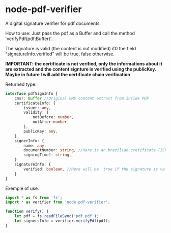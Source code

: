 # node-pdf-verifier
A digital signature verifier for pdf documents.

How to use:
Just pass the pdf as a Buffer and call the method 'verifyPdf(pdf:Buffer)'.

The signature is valid (the content is not modified) if0 the field "signatureInfo.verified" will be true, false otherwise. 

**IMPORTANT: the certificate is not verified, only the informations about it are extracted and the content signture is verified using the publicKey. Maybe in future I will add the certificate chain verification**

Returned type:
```typescript
interface pdfSignInfo {
    cms?: Buffer //Original CMS content extract from inside PDF
    certificateInfo: {
        issuer: any,
        validity: {
            notBefore: number,
            notAfter:number,
        },
        publicKey: any,
    }
    signerInfo: {
        name: any,
        documentNumber: string, //Here is an brazilian cretificate (ICP-Brasil) specific standart
        signingTime?: string,
    }
    signatureInfo: {
        verified: boolean, //Here will be  true if the signature is valid
    }
}

```

Exemple of use.
```javascript
import * as fs from 'fs';
import * as verifier from 'node-pdf-verifier';

function verify() {
    let pdf = fs.readFileSync('pdf.pdf');
    let signersInfo = verifier.verifyPdf(pdf);
}
```
